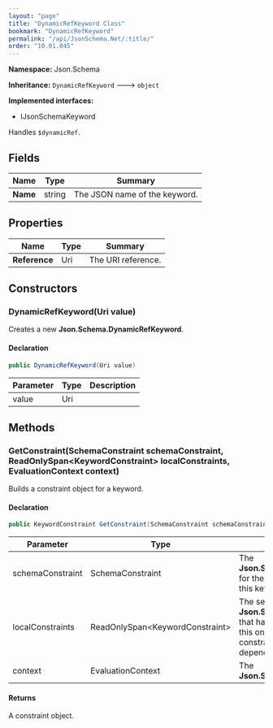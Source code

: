 ```yaml
---
layout: "page"
title: "DynamicRefKeyword Class"
bookmark: "DynamicRefKeyword"
permalink: "/api/JsonSchema.Net/:title/"
order: "10.01.045"
---
```

**Namespace:** Json.Schema

**Inheritance:**
`DynamicRefKeyword`
 🡒 
`object`

**Implemented interfaces:**

- IJsonSchemaKeyword

Handles `$dynamicRef`.

## Fields

| Name | Type | Summary |
|---|---|---|
| **Name** | string | The JSON name of the keyword. |

## Properties

| Name | Type | Summary |
|---|---|---|
| **Reference** | Uri | The URI reference. |

## Constructors

### DynamicRefKeyword(Uri value)

Creates a new **Json.Schema.DynamicRefKeyword**.

#### Declaration

```c#
public DynamicRefKeyword(Uri value)
```

| Parameter | Type | Description |
|---|---|---|
| value | Uri |  |


## Methods

### GetConstraint(SchemaConstraint schemaConstraint, ReadOnlySpan\<KeywordConstraint\> localConstraints, EvaluationContext context)

Builds a constraint object for a keyword.

#### Declaration

```c#
public KeywordConstraint GetConstraint(SchemaConstraint schemaConstraint, ReadOnlySpan<KeywordConstraint> localConstraints, EvaluationContext context)
```

| Parameter | Type | Description |
|---|---|---|
| schemaConstraint | SchemaConstraint | The **Json.Schema.SchemaConstraint** for the schema object that houses this keyword. |
| localConstraints | ReadOnlySpan\<KeywordConstraint\> | The set of other **Json.Schema.KeywordConstraint**s that have been processed prior to this one.     Will contain the constraints for keyword dependencies. |
| context | EvaluationContext | The **Json.Schema.EvaluationContext**. |


#### Returns

A constraint object.

